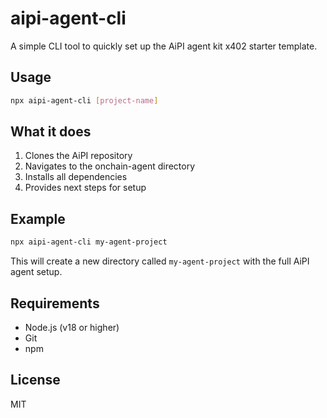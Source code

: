 # aipi-agent-cli

A simple CLI tool to quickly set up the AiPI agent kit x402 starter template.

## Usage

```bash
npx aipi-agent-cli [project-name]
```

## What it does

1. Clones the AiPI repository
2. Navigates to the onchain-agent directory
3. Installs all dependencies
4. Provides next steps for setup

## Example

```bash
npx aipi-agent-cli my-agent-project
```

This will create a new directory called `my-agent-project` with the full AiPI agent setup.

## Requirements

- Node.js (v18 or higher)
- Git
- npm

## License

MIT 